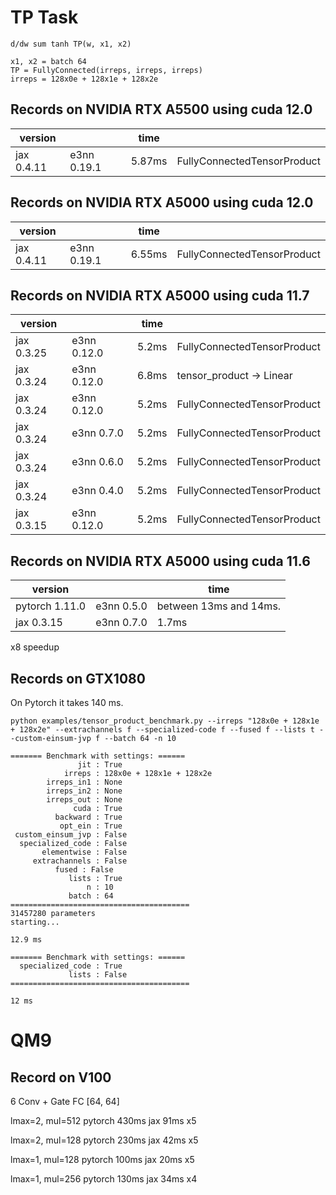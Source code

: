 # TP Task

```
d/dw sum tanh TP(w, x1, x2)

x1, x2 = batch 64
TP = FullyConnected(irreps, irreps, irreps)
irreps = 128x0e + 128x1e + 128x2e
```

## Records on NVIDIA RTX A5500 using cuda 12.0

|version        |             | time                   |                             |
|---------------|-------------|------------------------|-----------------------------|
|jax 0.4.11     | e3nn 0.19.1 | 5.87ms                 | FullyConnectedTensorProduct |

## Records on NVIDIA RTX A5000 using cuda 12.0

|version        |             | time                   |                             |
|---------------|-------------|------------------------|-----------------------------|
|jax 0.4.11     | e3nn 0.19.1 | 6.55ms                 | FullyConnectedTensorProduct |

## Records on NVIDIA RTX A5000 using cuda 11.7

|version        |             | time                   |                             |
|---------------|-------------|------------------------|-----------------------------|
|jax 0.3.25     | e3nn 0.12.0 | 5.2ms                  | FullyConnectedTensorProduct |
|jax 0.3.24     | e3nn 0.12.0 | 6.8ms                  | tensor_product -> Linear    |
|jax 0.3.24     | e3nn 0.12.0 | 5.2ms                  | FullyConnectedTensorProduct |
|jax 0.3.24     | e3nn 0.7.0  | 5.2ms                  | FullyConnectedTensorProduct |
|jax 0.3.24     | e3nn 0.6.0  | 5.2ms                  | FullyConnectedTensorProduct |
|jax 0.3.24     | e3nn 0.4.0  | 5.2ms                  | FullyConnectedTensorProduct |
|jax 0.3.15     | e3nn 0.12.0 | 5.2ms                  | FullyConnectedTensorProduct |

## Records on NVIDIA RTX A5000 using cuda 11.6

|version        |            | time                   |
|---------------|------------|------------------------|
|pytorch 1.11.0 | e3nn 0.5.0 | between 13ms and 14ms. |
|jax 0.3.15     | e3nn 0.7.0 | 1.7ms                  | (probably not correct)

x8 speedup

## Records on GTX1080
On Pytorch it takes 140 ms.

```
python examples/tensor_product_benchmark.py --irreps "128x0e + 128x1e + 128x2e" --extrachannels f --specialized-code f --fused f --lists t --custom-einsum-jvp f --batch 64 -n 10

======= Benchmark with settings: ======
               jit : True
            irreps : 128x0e + 128x1e + 128x2e
        irreps_in1 : None
        irreps_in2 : None
        irreps_out : None
              cuda : True
          backward : True
           opt_ein : True
 custom_einsum_jvp : False
  specialized_code : False
       elementwise : False
     extrachannels : False
          fused : False
             lists : True
                 n : 10
             batch : 64
========================================
31457280 parameters
starting...

12.9 ms
```

```
======= Benchmark with settings: ======
  specialized_code : True
             lists : False
========================================

12 ms
```

# QM9

## Record on V100
6 Conv + Gate
FC [64, 64]

lmax=2, mul=512
pytorch  430ms
jax      91ms
         x5

lmax=2, mul=128
pytorch  230ms
jax      42ms
         x5

lmax=1, mul=128
pytorch  100ms
jax      20ms
         x5

lmax=1, mul=256
pytorch  130ms
jax      34ms
         x4
